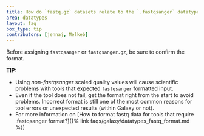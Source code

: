 ```yaml
---
title: How do `fastq.gz` datasets relate to the `.fastqsanger` datatype metadata assignment?
area: datatypes
layout: faq
box_type: tip
contributors: [jennaj, Melkeb]
---
```


Before assigning `fastqsanger` or `fastqsanger.gz`, be sure to confirm the format.

**TIP:** 
- Using *non-fastqsanger* scaled quality values will cause scientific problems with tools that expected `fastqsanger` formatted input.
- Even if the tool does not fail, get the format right from the start to avoid problems. Incorrect format is still one of the most common reasons for tool errors or unexpected results (within Galaxy or not).
- For more information on [How to format fastq data for tools that require .fastqsanger format?]({% link faqs/galaxy/datatypes_fastq_format.md %})

